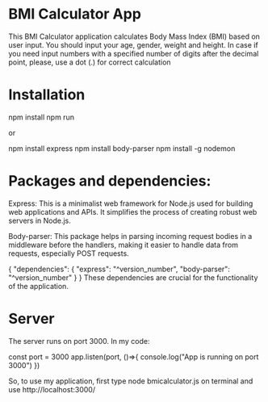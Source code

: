 # BMI Calculator App

This BMI Calculator application calculates Body Mass Index (BMI) based on user input.
You should input your age, gender, weight and height. In case if you need input numbers with a specified number of digits after the decimal point, please, use a dot (.) for correct calculation


# Installation
npm install
npm run

or

npm install express
npm install body-parser
npm install -g nodemon



# Packages and dependencies:
Express: This is a minimalist web framework for Node.js used for building web applications and APIs. It simplifies the process of creating robust web servers in Node.js.

Body-parser: This package helps in parsing incoming request bodies in a middleware before the handlers, making it easier to handle data from requests, especially POST requests.

{
  "dependencies": {
    "express": "^version_number",
    "body-parser": "^version_number"
  }
}
These dependencies are crucial for the functionality of the application.

# Server
The server runs on port 3000. In my code:

const port = 3000
app.listen(port, ()=>{
    console.log("App is running on port 3000")
})

So, to use my application, first type node bmicalculator.js on terminal and use http://localhost:3000/








